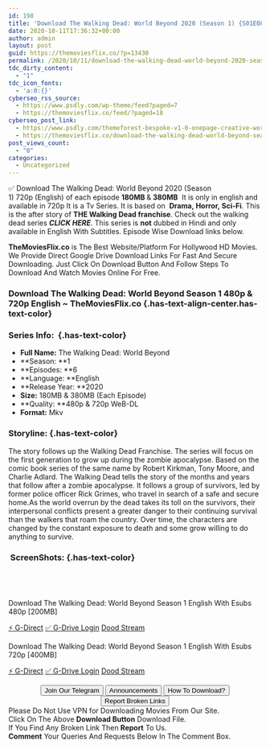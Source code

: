 ```yaml
---
id: 198
title: 'Download The Walking Dead: World Beyond 2020 (Season 1) {S01E08 Added}{English With Subtitles} WeB-HD 480p [200MB] || 720p [400MB]'
date: 2020-10-11T17:36:32+00:00
author: admin
layout: post
guid: https://themoviesflix.co/?p=13430
permalink: /2020/10/11/download-the-walking-dead-world-beyond-2020-season-1-s01e08-addedenglish-with-subtitles-web-hd-480p-200mb-720p-400mb/
tdc_dirty_content:
  - "1"
tdc_icon_fonts:
  - 'a:0:{}'
cyberseo_rss_source:
  - https://www.psdly.com/wp-theme/feed?paged=7
  - https://themoviesflix.co/feed/?paged=18
cyberseo_post_link:
  - https://www.psdly.com/themeforest-bespoke-v1-0-onepage-creative-wordpress-theme-22380811
  - https://themoviesflix.co/download-the-walking-dead-world-beyond-season-1-english-480p-720p/
post_views_count:
  - "0"
categories:
  - Uncategorized
---
```

✅ Download The Walking Dead: World Beyond 2020 (Season 1)&nbsp;720p&nbsp;(English) of each episode&nbsp;**180MB&nbsp;**&**&nbsp;380MB**&nbsp; It is only in english and available in&nbsp;720p&nbsp;It is a&nbsp;Tv Series. It is based on &nbsp;**Drama,&nbsp;Horror,&nbsp;Sci-Fi**. This is the after story of&nbsp;**THE Walking Dead franchise**. Check out the walking dead series&nbsp;_**CLICK HERE**_. This series is&nbsp;**not**&nbsp;dubbed in Hindi and only available in English With Subtitles. Episode Wise Download links below.

**TheMoviesFlix.co**&nbsp;is The Best Website/Platform For Hollywood HD Movies. We Provide Direct Google Drive Download Links For Fast And Secure Downloading. Just Click On Download Button And Follow Steps To Download And Watch Movies Online For Free.

### Download The Walking Dead: World Beyond Season 1 480p & 720p English ~ TheMoviesFlix.co {.has-text-align-center.has-text-color}

### Series Info:&nbsp; {.has-text-color}

  * **Full Name:**&nbsp;The Walking Dead: World Beyond
  * **Season:&nbsp;**1
  * **Episodes:&nbsp;**6
  * **Language:&nbsp;**English
  * **Release Year:&nbsp;**2020
  * **Size:**&nbsp;180MB & 380MB (Each Episode)
  * **Quality:&nbsp;**480p & 720p WeB-DL
  * **Format:**&nbsp;Mkv

### Storyline: {.has-text-color}

The story follows up the Walking Dead Franchise. The series will focus on the first generation to grow up during the zombie apocalypse. Based on the comic book series of the same name by Robert Kirkman, Tony Moore, and Charlie Adlard. The Walking Dead tells the story of the months and years that follow after a zombie apocalypse. It follows a group of survivors, led by former police officer Rick Grimes, who travel in search of a safe and secure home.As the world overrun by the dead takes its toll on the survivors, their interpersonal conflicts present a greater danger to their continuing survival than the walkers that roam the country. Over time, the characters are changed by the constant exposure to death and some grow willing to do anything to survive.

### &nbsp;ScreenShots: {.has-text-color}

<div class="wp-block-image">
  <figure class="aligncenter"><img src="https://i.imgur.com/p0yMj4a.jpg" alt /></figure>
</div>

<div class="wp-block-image">
  <figure class="aligncenter"><img src="https://i.imgur.com/5hIQ9f2.jpg" alt /></figure>
</div>

<div class="wp-block-image">
  <figure class="aligncenter"><img src="https://i.imgur.com/r84pUtM.jpg" alt /></figure>
</div>

<div class="wp-block-image">
  <figure class="aligncenter"><img src="https://i.imgur.com/eEGEddB.jpg" alt /></figure>
</div>

<p class="has-text-align-center has-text-color has-medium-font-size">
  Download The Walking Dead: World Beyond Season 1 English With Esubs 480p [200MB]
</p>

<p class="has-text-align-center">
  <a class="maxbutton-13 maxbutton maxbutton-g-direct-1" target="_blank" title="tooltip" rel="nofollow noopener noreferrer" href="https://coinquint.com/a13108/"><span class="mb-text">⚡️ G-Direct</span></a> <a class="maxbutton-14 maxbutton maxbutton-g-drive" target="_blank" title="tooltip" rel="nofollow noopener noreferrer" href="https://coinquint.com/a13110/"><span class="mb-text">✅ G-Drive Login</span></a> <a class="maxbutton-15 maxbutton maxbutton-dood-stream" target="_blank" title="tooltip" rel="nofollow noopener noreferrer" href="https://coinquint.com/a13112/"><span class="mb-text">Dood Stream</span></a>
</p>

<p class="has-text-align-center has-text-color has-medium-font-size">
  Download The Walking Dead: World Beyond Season 1 English With Esubs 720p [400MB]
</p>

<p class="has-text-align-center">
  <a class="maxbutton-13 maxbutton maxbutton-g-direct-1" target="_blank" title="tooltip" rel="nofollow noopener noreferrer" href="https://coinquint.com/a13115/"><span class="mb-text">⚡️ G-Direct</span></a> <a class="maxbutton-14 maxbutton maxbutton-g-drive" target="_blank" title="tooltip" rel="nofollow noopener noreferrer" href="https://coinquint.com/a13118/"><span class="mb-text">✅ G-Drive Login</span></a> <a class="maxbutton-15 maxbutton maxbutton-dood-stream" target="_blank" title="tooltip" rel="nofollow noopener noreferrer" href="https://coinquint.com/a13120/"><span class="mb-text">Dood Stream</span></a>
</p>

<center>
</center>

<center>
  <a href="https://t.me/themoviesflixcom" target="_blank" data-wpel-link="external" rel="nofollow external noopener noreferrer"><button class="button button5">Join Our Telegram</button></a> <a href="https://themoviesflix.co/download-the-walking-dead-world-beyond-season-1-english-480p-720p/#" target="_blank" data-wpel-link="external" rel="nofollow external noopener noreferrer"><button class="button button5">Announcements</button></a> <a href="https://themoviesflix.com/how-to-download/" target="_blank" data-wpel-link="external" rel="nofollow external noopener noreferrer"><button class="button button5">How To Download?</button></a> <a href="https://themoviesflix.co/download-the-walking-dead-world-beyond-season-1-english-480p-720p/#" target="_blank" data-wpel-link="external" rel="nofollow external noopener noreferrer"><button class="button button5">Report Broken Links</button></a>
</center>

<div class="alert alert-danger">
  Please Do Not Use VPN for Downloading Movies From Our Site.
</div>

<div class="alert alert-success">
  Click On The Above <strong>Download Button</strong> Download File.
</div>

<div class="alert alert-warning">
  If You Find Any Broken Link Then <strong>Report</strong> To Us.
</div>

<div class="alert alert-info">
  <strong>Comment</strong> Your Queries And Requests Below In The Comment Box.
</div>